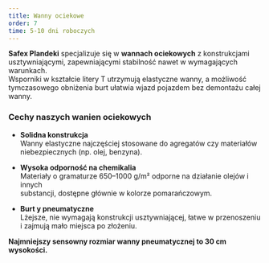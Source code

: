 ```yaml
---
title: Wanny ociekowe
order: 7
time: 5-10 dni roboczych
---
```


**Safex Plandeki** specjalizuje się w **wannach ociekowych** z konstrukcjami  
usztywniającymi, zapewniającymi stabilność nawet w wymagających warunkach.  
Wsporniki w kształcie litery T utrzymują elastyczne wanny, a możliwość  
tymczasowego obniżenia burt ułatwia wjazd pojazdem bez demontażu całej wanny.

### Cechy naszych wanien ociekowych

- **Solidna konstrukcja**  
  Wanny elastyczne najczęściej stosowane do agregatów czy materiałów  
  niebezpiecznych (np. olej, benzyna).

- **Wysoka odporność na chemikalia**  
  Materiały o gramaturze 650–1000 g/m² odporne na działanie olejów i innych  
  substancji, dostępne głównie w kolorze pomarańczowym.

- **Burt y pneumatyczne**  
  Lżejsze, nie wymagają konstrukcji usztywniającej, łatwe w przenoszeniu  
  i zajmują mało miejsca po złożeniu.

**Najmniejszy sensowny rozmiar wanny pneumatycznej to 30 cm wysokości.**
